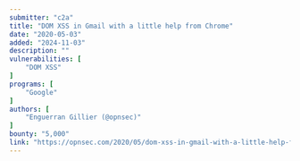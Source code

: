 ```yaml
---
submitter: "c2a"
title: "DOM XSS in Gmail with a little help from Chrome"
date: "2020-05-03"
added: "2024-11-03"
description: ""
vulnerabilities: [
    "DOM XSS"
]
programs: [
    "Google"
]
authors: [
    "Enguerran Gillier (@opnsec)"
]
bounty: "5,000"
link: "https://opnsec.com/2020/05/dom-xss-in-gmail-with-a-little-help-from-chrome"
---
```




